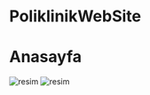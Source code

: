 # PoliklinikWebSite


# **Anasayfa**

![resim](https://user-images.githubusercontent.com/89014002/144632573-686228f1-af9a-44c7-a4d0-46b6d8084c1d.PNG)
![resim](https://user-images.githubusercontent.com/89014002/144632826-6d29f7c8-a943-48e8-b813-dce9f7ba6d67.PNG)

